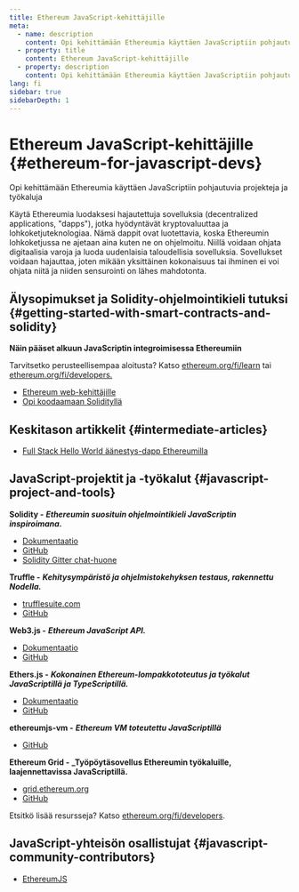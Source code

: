 ```yaml
---
title: Ethereum JavaScript-kehittäjille
meta:
  - name: description
    content: Opi kehittämään Ethereumia käyttäen JavaScriptiin pohjautuvia projekteja ja työkaluja
  - property: title
    content: Ethereum JavaScript-kehittäjille
  - property: description
    content: Opi kehittämään Ethereumia käyttäen JavaScriptiin pohjautuvia projekteja ja työkaluja
lang: fi
sidebar: true
sidebarDepth: 1
---
```


# Ethereum JavaScript-kehittäjille {#ethereum-for-javascript-devs}

<div class="featured">Opi kehittämään Ethereumia käyttäen JavaScriptiin pohjautuvia projekteja ja työkaluja</div>

Käytä Ethereumia luodaksesi hajautettuja sovelluksia (decentralized applications, "dapps"), jotka hyödyntävät kryptovaluuttaa ja lohkoketjuteknologiaa. Nämä dappit ovat luotettavia, koska Ethereumin lohkoketjussa ne ajetaan aina kuten ne on ohjelmoitu. Niillä voidaan ohjata digitaalisia varoja ja luoda uudenlaisia taloudellisia sovelluksia. Sovellukset voidaan hajauttaa, joten mikään yksittäinen kokonaisuus tai ihminen ei voi ohjata niitä ja niiden sensurointi on lähes mahdotonta.

## Älysopimukset ja Solidity-ohjelmointikieli tutuksi {#getting-started-with-smart-contracts-and-solidity}

**Näin pääset alkuun JavaScriptin integroimisessa Ethereumiin**

Tarvitsetko perusteellisempaa aloitusta? Katso [ethereum.org/fi/learn](/learn/) tai [ethereum.org/fi/developers.](/developers/)

- [Ethereum web-kehittäjille](https://medium.com/@mvmurthy/ethereum-for-web-developers-890be23d1d0c)
- [Opi koodaamaan Solidityllä](https://cryptozombies.io/)

## Keskitason artikkelit {#intermediate-articles}

- [Full Stack Hello World äänestys-dapp Ethereumilla](https://medium.com/@mvmurthy/full-stack-hello-world-voting-ethereum-dapp-tutorial-part-1-40d2d0d807c2)

## JavaScript-projektit ja -työkalut {#javascript-project-and-tools}

**Solidity -** **_Ethereumin suosituin ohjelmointikieli JavaScriptin inspiroimana._**

- [Dokumentaatio](https://solidity.readthedocs.io)
- [GitHub](https://github.com/ethereum/solidity/)
- [Solidity Gitter chat-huone](https://gitter.im/ethereum/solidity/)

**Truffle -** **_Kehitysympäristö ja ohjelmistokehyksen testaus, rakennettu Nodella._**

- [trufflesuite.com](https://www.trufflesuite.com/)
- [GitHub](https://github.com/trufflesuite/truffle)

**Web3.js -** **_Ethereum JavaScript API._**

- [Dokumentaatio](https://web3js.readthedocs.io/en/1.0/)
- [GitHub](https://github.com/ethereum/web3.js/)

**Ethers.js -** **_Kokonainen Ethereum-lompakkototeutus ja työkalut JavaScriptillä ja TypeScriptillä._**

- [Dokumentaatio](https://docs.ethers.io/ethers.js/html/)
- [GitHub](https://github.com/ethers-io/ethers.js/)

**ethereumjs-vm -** **_Ethereum VM toteutettu JavaScriptillä_**

- [GitHub](https://github.com/ethereumjs/ethereumjs-vm)

**Ethereum Grid -** **\_Työpöytäsovellus Ethereumin työkaluille, laajennettavissa JavaScriptillä.**

- [grid.ethereum.org](https://grid.ethereum.org)
- [GitHub](https://github.com/ethereum/grid)

Etsitkö lisää resursseja? Katso [ethereum.org/fi/developers](/developers/).

## JavaScript-yhteisön osallistujat {#javascript-community-contributors}

- [EthereumJS](https://ethereumjs.github.io)
